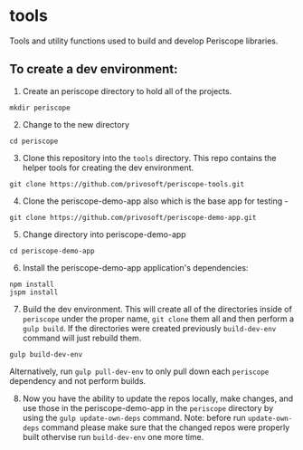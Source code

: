 tools
=====

Tools and utility functions used to build and develop Periscope libraries.

## To create a dev environment:

1. Create an periscope directory to hold all of the projects.

  ```shell
  mkdir periscope
  ```
2. Change to the new directory

  ```shell
  cd periscope
  ```
3. Clone this repository into the `tools` directory.  This repo contains the helper tools for creating the dev environment.

  ```shell
  git clone https://github.com/privosoft/periscope-tools.git
  ```
4. Clone the periscope-demo-app also which is the base app for testing -

  ```shell
  git clone https://github.com/privosoft/periscope-demo-app.git
  ```
5. Change directory into periscope-demo-app

  ```shell
  cd periscope-demo-app

 ```
6. Install the periscope-demo-app application's dependencies:

  ```shell
  npm install
  jspm install
  ```
7. Build the dev environment.  This will create all of the directories inside of `periscope` under the proper name, `git clone` them all and then perform a `gulp build`. If the directories were created previously `build-dev-env` command will just rebuild them.

  ```shell
  gulp build-dev-env
  ```
Alternatively, run `gulp pull-dev-env` to only pull down each `periscope` dependency and not perform builds.


8. Now you have the ability to update the repos locally, make changes, and use those in the periscope-demo-app in the `periscope` directory by using the `gulp update-own-deps` command.
Note: before run `update-own-deps` command please make sure that the changed repos were properly built othervise run `build-dev-env` one more time.



